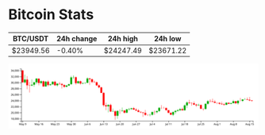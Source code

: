 # Bitcoin Stats

BTC/USDT|24h change|24h high|24h low|
|---|---|---|---|
|$23949.56|-0.40%|$24247.49|$23671.22|

<img src="./chart.svg">
